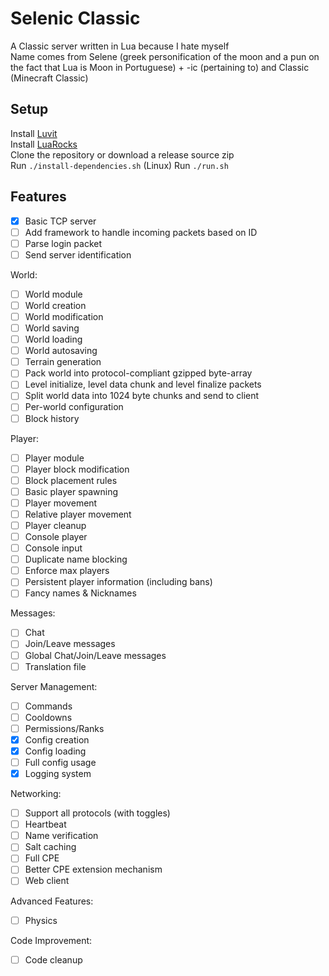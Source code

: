 # Selenic Classic
A Classic server written in Lua because I hate myself  
Name comes from Selene (greek personification of the moon and a pun on the fact that Lua is Moon in Portuguese) + -ic (pertaining to) and Classic (Minecraft Classic)

## Setup
Install [Luvit](https://luvit.io/install.html)  
Install [LuaRocks](https://github.com/luarocks/luarocks/wiki/Download)   
Clone the repository or download a release source zip  
Run `./install-dependencies.sh` (Linux)
Run `./run.sh`  

## Features

- [x] Basic TCP server
- [ ] Add framework to handle incoming packets based on ID
- [ ] Parse login packet
- [ ] Send server identification

World:
- [ ] World module
- [ ] World creation
- [ ] World modification
- [ ] World saving
- [ ] World loading
- [ ] World autosaving
- [ ] Terrain generation
- [ ] Pack world into protocol-compliant gzipped byte-array
- [ ] Level initialize, level data chunk and level finalize packets
- [ ] Split world data into 1024 byte chunks and send to client
- [ ] Per-world configuration
- [ ] Block history

Player:
- [ ] Player module
- [ ] Player block modification
- [ ] Block placement rules
- [ ] Basic player spawning
- [ ] Player movement
- [ ] Relative player movement
- [ ] Player cleanup
- [ ] Console player
- [ ] Console input
- [ ] Duplicate name blocking
- [ ] Enforce max players
- [ ] Persistent player information (including bans)
- [ ] Fancy names & Nicknames

Messages:
- [ ] Chat
- [ ] Join/Leave messages
- [ ] Global Chat/Join/Leave messages
- [ ] Translation file

Server Management:
- [ ] Commands
- [ ] Cooldowns
- [ ] Permissions/Ranks
- [x] Config creation
- [x] Config loading
- [ ] Full config usage
- [x] Logging system

Networking:
- [ ] Support all protocols (with toggles)
- [ ] Heartbeat
- [ ] Name verification
- [ ] Salt caching
- [ ] Full CPE
- [ ] Better CPE extension mechanism
- [ ] Web client

Advanced Features:
- [ ] Physics

Code Improvement:
- [ ] Code cleanup